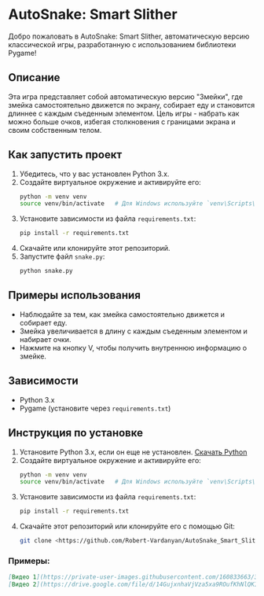 # AutoSnake: Smart Slither

Добро пожаловать в AutoSnake: Smart Slither, автоматическую версию классической игры, разработанную с использованием библиотеки Pygame!

## Описание

Эта игра представляет собой автоматическую версию "Змейки", где змейка самостоятельно движется по экрану, собирает еду и становится длиннее с каждым съеденным элементом. Цель игры - набрать как можно больше очков, избегая столкновения с границами экрана и своим собственным телом.

## Как запустить проект

1. Убедитесь, что у вас установлен Python 3.x.
2. Создайте виртуальное окружение и активируйте его:
    ```bash
    python -m venv venv
    source venv/bin/activate   # Для Windows используйте `venv\Scripts\activate`
    ```
3. Установите зависимости из файла `requirements.txt`:
    ```bash
    pip install -r requirements.txt
    ```
4. Скачайте или клонируйте этот репозиторий.
5. Запустите файл `snake.py`:
    ```bash
    python snake.py
    ```

## Примеры использования

- Наблюдайте за тем, как змейка самостоятельно движется и собирает еду.
- Змейка увеличивается в длину с каждым съеденным элементом и набирает очки.
- Нажмите на кнопку V, чтобы получить внутреннюю информацию о змейке.

## Зависимости

- Python 3.x
- Pygame (установите через `requirements.txt`)

## Инструкция по установке

1. Установите Python 3.x, если он еще не установлен. [Скачать Python](https://www.python.org/downloads/)
2. Создайте виртуальное окружение и активируйте его:
    ```bash
    python -m venv venv
    source venv/bin/activate   # Для Windows используйте `venv\Scripts\activate`
    ```
3. Установите зависимости из файла `requirements.txt`:
    ```bash
    pip install -r requirements.txt
    ```
4. Скачайте этот репозиторий или клонируйте его с помощью Git:
    ```bash
    git clone <https://github.com/Robert-Vardanyan/AutoSnake_Smart_Slither.git>
    ```

### Примеры:
```markdown
[Видео 1](https://private-user-images.githubusercontent.com/160833663/354644964-ded3ca3c-66c9-49c5-b80c-8d0bbc70fa9e.gif?jwt=eyJhbGciOiJIUzI1NiIsInR5cCI6IkpXVCJ9.eyJpc3MiOiJnaXRodWIuY29tIiwiYXVkIjoicmF3LmdpdGh1YnVzZXJjb250ZW50LmNvbSIsImtleSI6ImtleTUiLCJleHAiOjE3MjI2MTI5MDAsIm5iZiI6MTcyMjYxMjYwMCwicGF0aCI6Ii8xNjA4MzM2NjMvMzU0NjQ0OTY0LWRlZDNjYTNjLTY2YzktNDljNS1iODBjLThkMGJiYzcwZmE5ZS5naWY_WC1BbXotQWxnb3JpdGhtPUFXUzQtSE1BQy1TSEEyNTYmWC1BbXotQ3JlZGVudGlhbD1BS0lBVkNPRFlMU0E1M1BRSzRaQSUyRjIwMjQwODAyJTJGdXMtZWFzdC0xJTJGczMlMkZhd3M0X3JlcXVlc3QmWC1BbXotRGF0ZT0yMDI0MDgwMlQxNTMwMDBaJlgtQW16LUV4cGlyZXM9MzAwJlgtQW16LVNpZ25hdHVyZT0wMjBmNGM4ZGFkYjJiNTNlOWFiYzBhM2Q2NGZjYzQxNWVkYTBlOTYwYjY2MzRiOTQxZDEyZjdlZDVkYWFiNTZjJlgtQW16LVNpZ25lZEhlYWRlcnM9aG9zdCZhY3Rvcl9pZD0wJmtleV9pZD0wJnJlcG9faWQ9MCJ9.xnekKAxF8u7kCa7ZAGjTyn4aUxG-Tv4EK8SxTZVB6mQ)
[Видео 2](https://drive.google.com/file/d/14GujxnhaVjVza5xa9ROufKhNlQKI3kZa/view?usp=sharing)


